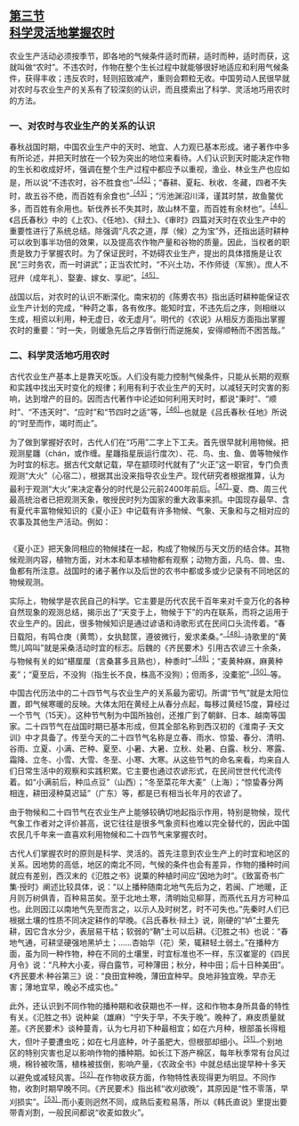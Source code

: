 <?xml version='1.0' encoding='utf-8'?>
<html xmlns="http://www.w3.org/1999/xhtml">
  <head>
    <title>中国古代文化史（插图本）（上下）</title>
    <link href="page-template.xpgt" rel="stylesheet" type="application/vnd.adobe-page-template+xml"/>
    <meta http-equiv="Content-Type" content="text/html; charset=utf-8"/>
  <link href="../stylesheet.css" rel="stylesheet" type="text/css"/>
<link href="../page_styles.css" rel="stylesheet" type="text/css"/>
</head>
  <body class="calibre">
<div class="calibre1" id="chapter18">
<h2 class="left" id="sec113"><a class="calibre29" href="part0004.html#s113">第三节<br class="calibre27"/>科学灵活地掌握农时</a></h2>
<p class="indent">农业生产活动必须按季节，即各地的气候条件适时而耕，适时而种，适时而获，这就叫做“农时”。不违农时，作物在整个生长过程中就能够很好地适应和利用气候条件，获得丰收；违反农时，轻则招致减产，重则会颗粒无收。中国劳动人民很早就对农时与农业生产的关系有了较深刻的认识，而且摸索出了科学、灵活地巧用农时的方法。</p>
<h3 class="left1">一、对农时与农业生产的关系的认识</h3>
<p class="indent">春秋战国时期，中国农业生产中的天时、地宜、人力观已基本形成。诸子著作中多有所论述，并把天时放在一个较为突出的地位来看待。人们认识到天时能决定作物的生长和收成好坏，强调在整个生产过程中都应予以重视，渔业、林业生产也应如是，所以说“不违农时，谷不胜食也”<sup class="calibre33"><a href="part0140.html#fn427" id="fnref427">［42］</a></sup>；“春耕、夏耘、秋收、冬藏，四者不失时，故五谷不绝，而百姓有余食也”<sup class="calibre33"><a href="part0140.html#fn428" id="fnref428">［43］</a></sup>；“污池渊沼川泽，谨其时禁，故鱼鳖优多，而百姓有余用也。斩伐养长不失其时，故山林不童，而百姓有<a id="page805"></a>余材也”。<sup class="calibre33"><a href="part0140.html#fn429" id="fnref429">［44］</a></sup>《吕氏春秋》中的《上农》、《任地》、《辩土》、《审时》四篇对天时在农业生产中的重要性进行了系统总结。除强调“凡农之道，厚（候）之为宝”外，还指出适时耕种可以收到事半功倍的效果，以及提高农作物产量和谷物的质量。因此，当权者的职责是致力于掌握农时。为了保证民时，不妨碍农业生产，提出的具体措施是让农民“三时务农，而一时讲武”；正当农忙时，“不兴土功，不作师徒（军旅）。庶人不冠弁（成年礼）、娶妻、嫁女、享祀”。<sup class="calibre33"><a href="part0140.html#fn430" id="fnref430">［45］</a></sup></p>
<p class="indent">战国以后，对农时的认识不断深化。南宋初的《陈旉农书》指出适时耕种能保证农业生产计划的完成，“种莳之事，各有攸序。能知时宜，不违先后之序，则相继以生成，相资以利用，种无虚日，收无虚月”。明代的《农说》从相反方面指出掌握农时的重要：“时一失，则缓急先后之序皆倒行而逆施矣，安得顺畅而不困苦哉。”</p>
<h3 class="left1">二、科学灵活地巧用农时</h3>
<p class="indent">古代农业生产基本上是靠天吃饭。人们没有能力控制气候条件，只能从长期的观察和实践中找出天时变化的规律；利用有利于农业生产的天时，以减轻天时灾害的影响，达到增产的目的。因而古代著作中论述如何利用天时时，都说“秉时”、“顺时”、“不违天时”、“应时”和“节四时之适”等，<sup class="calibre33"><a href="part0140.html#fn431" id="fnref431">［46］</a></sup>也就是《吕氏春秋·任地》所说的“时至而作，竭时而止”。</p>
<p class="indent">为了做到掌握好农时，古代人们在“巧用”二字上下工夫。首先很早就利用物候。把观测星躔（chán，或作缠。星躔指星辰运行度次）、花、鸟、虫、鱼、兽等物候作为时宜的标志。据古代文献记载，早在颛顼时代就有了“火正”这一职官，专门负责观测“大火”（心宿二），根据其出没来指导农业生产。现代研究者根据推算，认为最利于观测“大火”来决定春分的时代是公元前2400年前后。<sup class="calibre33"><a href="part0140.html#fn432" id="fnref432">［47］</a></sup>夏、商、周三代最高统治者已把观测天象，敬授民时列为国家的重大政事来抓。中国现存最早、含有夏代丰富物候知识的《夏小正》中记载有许多物候、气象、天象和与之相对应的农事及其他生产活动。例如：</p>
<div class="image">
<p class="center"><a id="page806"></a><img alt="" class="calibre416" src="../images/00655.jpeg"/></p>
</div>
<p class="indent">《夏小正》把天象同相应的物候揉在一起，构成了物候历与天文历的结合体。其物候观测内容，植物方面，对木本和草本植物都有观察；动物方面，凡鸟、兽、虫、鱼都有所注意。战国时的诸子著作以及后世的农书中都或多或少记录有不同地区的物候观测。</p>
<p class="indent">实际上，物候学是农民自己的科学。它主要是历代农民千百年来对千变万化的各种自然现象的观测总结，揭示出了“天变于上，物候于下”的内在联系，而将之运用于农业生产的。因此，很多物候知识是通过谚语和诗歌形式在民间口头流传着。“春日载阳，有鸣仓庚（黄莺），女执懿筐，遵彼微行，爰求柔桑。”<sup class="calibre33"><a href="part0140.html#fn433" id="fnref433">［48］</a></sup>诗歌里的“黄莺儿鸣叫”就是采桑活动时宜的标志。后魏的《齐民要术》引用古农谚三十余条，与物候有关的如“椹厘厘（言桑葚多且熟也），种黍时”<sup class="calibre33"><a href="part0140.html#fn434" id="fnref434">［49］</a></sup>；“麦黄种麻，麻黄种麦”；“夏至后，不没狗（指生长不良，株高不没狗）；但雨多，没橐驼”<sup class="calibre33"><a href="part0140.html#fn435" id="fnref435">［50］</a></sup>等。</p>
<p class="indent">中国古代历法中的二十四节气与农业生产的关系最为密切。所谓“节气”就是太阳位置，即气候寒暖的反映。大体太阳在黄经上从春分点起，每移过黄经15度，算经过一个节气（15天）。这种节气制为中国所独创，还推广到了朝鲜、日本、越南等国家。二十四节气在战国时期已基本形成，但其全部名称到西汉初的《淮南子·天文训》中才具备了。传至今天的二十四节气名称是立春、雨水、惊蛰、春分、清明、谷雨、立夏、小满、芒种、夏至、小暑、大暑、立秋、处暑、白露、秋分、寒露、霜降、立冬、小雪、大雪、冬至、小寒、大寒。从这些节气的命名来看，均来自人们日常生活中的观察和实践积累。它主要也通过农谚形式，<a id="page807"></a>在民间世世代代流传着。如“小满前后，种瓜点豆”（山西）；“冬至菜花年大麦”（上海）；“惊蛰春分两相连，耕田浸种莫迟延”（广东）等，都是已有相当长年月的农谚了。</p>
<p class="indent">由于物候和二十四节气在农业生产上能够较确切地起指示作用，特别是物候，现代气象工作者对之评价甚高，说它往往是很多气象资料也难以完全替代的，因此中国农民几千年来一直喜欢利用物候和二十四节气来掌握农时。</p>
<p class="indent">古代人们掌握农时的原则是科学、灵活的。首先注意到农业生产上的时宜和地区的关系。因地势的高低，地区的南北不同，气候的条件也会有差异，作物的播种时间就应有差别，西汉末的《氾胜之书》说粟的种植时间应“因地为时”。《致富奇书广集·授时》阐述比较具体，说：“以上播种随南北地气先后为之，若闽、广地暖，正月则万树俱青，百种易茁矣。至于北地土寒，清明始见柳芽，而燕代五月方可种瓜也。此则因江以南地气先至而言之，以示人及时树艺，时不可失也。”先秦时人们已根据土壤的性质不同决定耕作的早晚。《吕氏春秋·辩土》说，刚硬的“垆”土要先耕，因它含水分少，表层易干枯；软弱的“靹”土可以后耕。《氾胜之书》也说：“春地气通，可耕坚硬强地黑垆土；……杏始华（花）荣，辄耕轻土弱土。”在播种方面，虽为同一种作物，种在不同的土壤里，时宜标准也不一样，东汉崔寔的《四民月令》说：“凡种大小麦，得白露节，可种薄田；秋分，种中田；后十日种美田”。《齐民要术·种谷第三》说：“良田宜种晚，薄田宜种早。良地非独宜晚，早亦无害；薄地宜早，晚必不成实也。”</p>
<p class="indent">此外，还认识到不同作物的播种期和收获期也不一样，这和作物本身所具备的特性有关。《氾胜之书》说种枲（雄麻）“宁失于早，不失于晚”。晚种了，麻皮质量就差。《齐民要术》谈种蔓青，认为七月初下种最相宜；如在六月种，根部虽长得粗大，但叶子要遭虫吃；如在七月底种，叶子虽肥大，但根部却细小。<sup class="calibre33"><a href="part0140.html#fn436" id="fnref436">［51］</a></sup>个别地区的特别灾害也足以影响作物的播种期。如长江下游产棉区，每年秋季常有台风过境，棉铃被吹落，植株被拔倒，影响产量，《农政全书》中就总结出提早种十多天以避免或减轻风害。<sup class="calibre33"><a href="part0140.html#fn437" id="fnref437">［52］</a></sup>在作物收获方面，作物特性表现得更为明显。不同作物，收割时期早晚不同。《齐民要术》指出秫“收刈欲晚”，其原因是“性不零落，早刈损实”。<sup class="calibre33"><a href="part0140.html#fn438" id="fnref438">［53］</a></sup>而小麦则迥然不同，成熟后麦粒易落，所以《韩氏直说》里提出要带青刈割，一般民间都说“收麦如救火”。</p>
</div>
</body>
</html>
